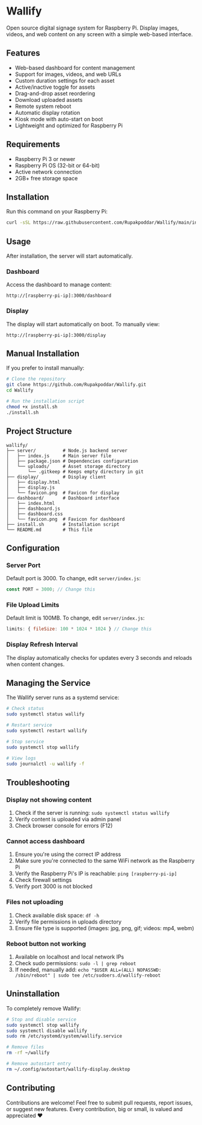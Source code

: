 # Wallify

Open source digital signage system for Raspberry Pi. Display images, videos, and web content on any screen with a simple web-based interface.

## Features

- Web-based dashboard for content management
- Support for images, videos, and web URLs
- Custom duration settings for each asset
- Active/inactive toggle for assets
- Drag-and-drop asset reordering
- Download uploaded assets
- Remote system reboot
- Automatic display rotation
- Kiosk mode with auto-start on boot
- Lightweight and optimized for Raspberry Pi

## Requirements

- Raspberry Pi 3 or newer
- Raspberry Pi OS (32-bit or 64-bit)
- Active network connection
- 2GB+ free storage space

## Installation

Run this command on your Raspberry Pi:

```bash
curl -sSL https://raw.githubusercontent.com/Rupakpoddar/Wallify/main/install.sh | bash
```

## Usage

After installation, the server will start automatically.

### Dashboard
Access the dashboard to manage content:
```
http://[raspberry-pi-ip]:3000/dashboard
```

### Display
The display will start automatically on boot. To manually view:
```
http://[raspberry-pi-ip]:3000/display
```

## Manual Installation

If you prefer to install manually:

```bash
# Clone the repository
git clone https://github.com/Rupakpoddar/Wallify.git
cd Wallify

# Run the installation script
chmod +x install.sh
./install.sh
```

## Project Structure

```
wallify/
├── server/          # Node.js backend server
│   ├── index.js     # Main server file
│   ├── package.json # Dependencies configuration
│   └── uploads/     # Asset storage directory
│       └── .gitkeep # Keeps empty directory in git
├── display/         # Display client
│   ├── display.html
│   ├── display.js
│   └── favicon.png  # Favicon for display
├── dashboard/       # Dashboard interface
│   ├── index.html
│   ├── dashboard.js
│   ├── dashboard.css
│   └── favicon.png  # Favicon for dashboard
├── install.sh       # Installation script
└── README.md        # This file
```

## Configuration

### Server Port
Default port is 3000. To change, edit `server/index.js`:
```javascript
const PORT = 3000; // Change this
```

### File Upload Limits
Default limit is 100MB. To change, edit `server/index.js`:
```javascript
limits: { fileSize: 100 * 1024 * 1024 } // Change this
```

### Display Refresh Interval
The display automatically checks for updates every 3 seconds and reloads when content changes.

## Managing the Service

The Wallify server runs as a systemd service:

```bash
# Check status
sudo systemctl status wallify

# Restart service
sudo systemctl restart wallify

# Stop service
sudo systemctl stop wallify

# View logs
sudo journalctl -u wallify -f
```

## Troubleshooting

### Display not showing content
1. Check if the server is running: `sudo systemctl status wallify`
2. Verify content is uploaded via admin panel
3. Check browser console for errors (F12)

### Cannot access dashboard
1. Ensure you're using the correct IP address
2. Make sure you're connected to the same WiFi network as the Raspberry Pi
3. Verify the Raspberry Pi's IP is reachable: `ping [raspberry-pi-ip]`
4. Check firewall settings
5. Verify port 3000 is not blocked

### Files not uploading
1. Check available disk space: `df -h`
2. Verify file permissions in uploads directory
3. Ensure file type is supported (images: jpg, png, gif; videos: mp4, webm)

### Reboot button not working
1. Available on localhost and local network IPs
2. Check sudo permissions: `sudo -l | grep reboot`
3. If needed, manually add: `echo "$USER ALL=(ALL) NOPASSWD: /sbin/reboot" | sudo tee /etc/sudoers.d/wallify-reboot`

## Uninstallation

To completely remove Wallify:

```bash
# Stop and disable service
sudo systemctl stop wallify
sudo systemctl disable wallify
sudo rm /etc/systemd/system/wallify.service

# Remove files
rm -rf ~/wallify

# Remove autostart entry
rm ~/.config/autostart/wallify-display.desktop
```

## Contributing

Contributions are welcome! Feel free to submit pull requests, report issues, or suggest new features. Every contribution, big or small, is valued and appreciated ❤️
